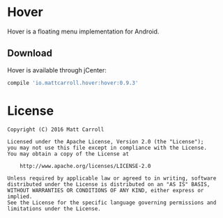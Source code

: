 Hover
=====
Hover is a floating menu implementation for Android.

Download
--------
Hover is available through jCenter:

```groovy
compile 'io.mattcarroll.hover:hover:0.9.3'
```

License
=======

    Copyright (C) 2016 Matt Carroll

    Licensed under the Apache License, Version 2.0 (the "License");
    you may not use this file except in compliance with the License.
    You may obtain a copy of the License at

        http://www.apache.org/licenses/LICENSE-2.0

    Unless required by applicable law or agreed to in writing, software
    distributed under the License is distributed on an "AS IS" BASIS,
    WITHOUT WARRANTIES OR CONDITIONS OF ANY KIND, either express or implied.
    See the License for the specific language governing permissions and
    limitations under the License.
    
